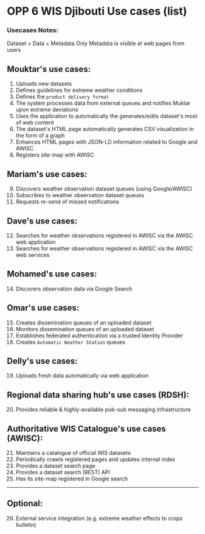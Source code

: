 # OPP 6 WIS Djibouti Use cases (list)


### Usecases Notes:
Dataset = Data + Metadata
Only Metadata is visible at web pages from users


## Mouktar's use cases:


1. Uploads new datasets
2. Defines guidelines for extreme weather conditions
3. Defines the `product delivery format`
4. The system processes data from external queues and notifies Muktar upon extreme deviations
5. Uses the application to automatically the generates/edits dataset's most of web content
6. The dataset's HTML page automatically generates CSV visualization in the form of a graph
7. Enhances HTML pages with JSON-LD information related to Google and AWISC
8. Registers site-map with AWISC

## Mariam's use cases:
9. Discovers weather observation dataset queues (using Google/AWISC)
10. Subscribes to weather observation dataset queues
11. Requests re-send of missed notifications

## Dave's use cases:
12. Searches for weather observations registered in AWISC via the AWISC web application
13. Searches for weather observations registered in AWISC via the AWISC web services


## Mohamed's use cases:
14. Discovers observation data via Google Search


## Omar's use cases:

15. Creates dissemination queues of an uploaded dataset
16. Monitors dissemination queues of an uploaded dataset
17. Establishes federated authentication via a trusted Identity Provider
18. Creates `Automatic Weather Station` queues


## Delly's use cases:
19. Uploads fresh data automatically via web application


## Regional data sharing hub's use cases (RDSH):
20. Provides reliable & highly-available pub-sub messaging infrastructure


## Authoritative WIS Catalogue's use cases (AWISC):

21. Maintains a catalogue of official WIS datasets
22. Periodically crawls registered pages and updates internal index
23. Provides a dataset search page
24. Provides a dataset search (REST) API
25. Has its site-map registered in Google search

---

## Optional:
26. External service integration (e.g. extreme weather effects to crops bulletin)

